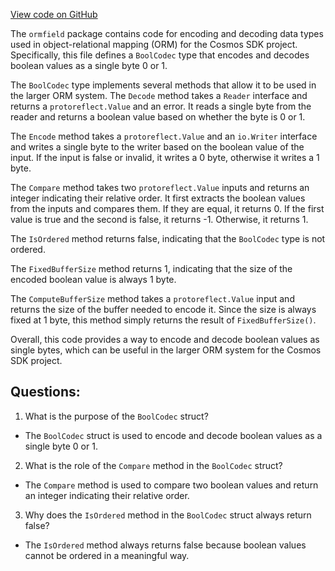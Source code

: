 [View code on GitHub](https://github.com/cosmos/cosmos-sdk/blob/main/orm/encoding/ormfield/bool.go)

The `ormfield` package contains code for encoding and decoding data types used in object-relational mapping (ORM) for the Cosmos SDK project. Specifically, this file defines a `BoolCodec` type that encodes and decodes boolean values as a single byte 0 or 1. 

The `BoolCodec` type implements several methods that allow it to be used in the larger ORM system. The `Decode` method takes a `Reader` interface and returns a `protoreflect.Value` and an error. It reads a single byte from the reader and returns a boolean value based on whether the byte is 0 or 1. 

The `Encode` method takes a `protoreflect.Value` and an `io.Writer` interface and writes a single byte to the writer based on the boolean value of the input. If the input is false or invalid, it writes a 0 byte, otherwise it writes a 1 byte. 

The `Compare` method takes two `protoreflect.Value` inputs and returns an integer indicating their relative order. It first extracts the boolean values from the inputs and compares them. If they are equal, it returns 0. If the first value is true and the second is false, it returns -1. Otherwise, it returns 1. 

The `IsOrdered` method returns false, indicating that the `BoolCodec` type is not ordered. 

The `FixedBufferSize` method returns 1, indicating that the size of the encoded boolean value is always 1 byte. 

The `ComputeBufferSize` method takes a `protoreflect.Value` input and returns the size of the buffer needed to encode it. Since the size is always fixed at 1 byte, this method simply returns the result of `FixedBufferSize()`.

Overall, this code provides a way to encode and decode boolean values as single bytes, which can be useful in the larger ORM system for the Cosmos SDK project.
## Questions: 
 1. What is the purpose of the `BoolCodec` struct?
- The `BoolCodec` struct is used to encode and decode boolean values as a single byte 0 or 1.

2. What is the role of the `Compare` method in the `BoolCodec` struct?
- The `Compare` method is used to compare two boolean values and return an integer indicating their relative order.

3. Why does the `IsOrdered` method in the `BoolCodec` struct always return false?
- The `IsOrdered` method always returns false because boolean values cannot be ordered in a meaningful way.
